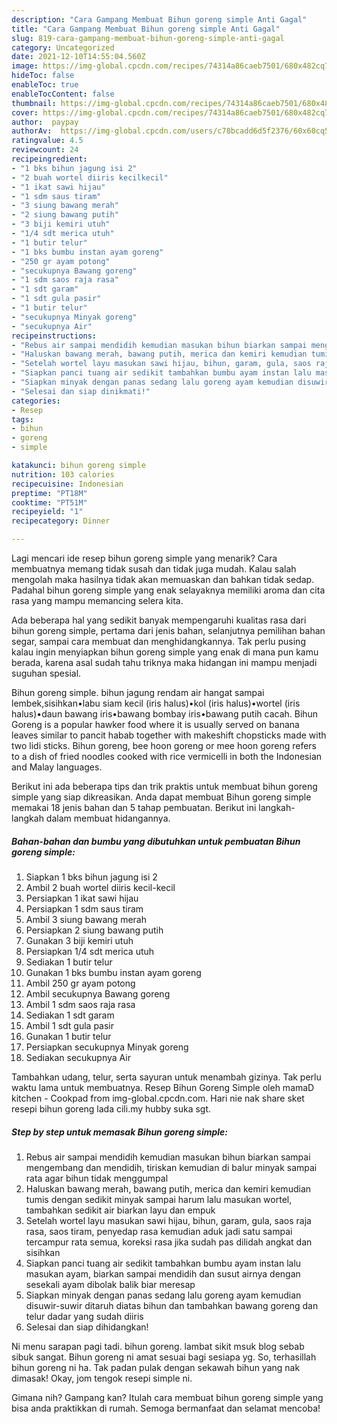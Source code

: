 ```yaml
---
description: "Cara Gampang Membuat Bihun goreng simple Anti Gagal"
title: "Cara Gampang Membuat Bihun goreng simple Anti Gagal"
slug: 819-cara-gampang-membuat-bihun-goreng-simple-anti-gagal
category: Uncategorized
date: 2021-12-10T14:55:04.560Z
image: https://img-global.cpcdn.com/recipes/74314a86caeb7501/680x482cq70/bihun-goreng-simple-foto-resep-utama.jpg
hideToc: false
enableToc: true
enableTocContent: false
thumbnail: https://img-global.cpcdn.com/recipes/74314a86caeb7501/680x482cq70/bihun-goreng-simple-foto-resep-utama.jpg
cover: https://img-global.cpcdn.com/recipes/74314a86caeb7501/680x482cq70/bihun-goreng-simple-foto-resep-utama.jpg
author:  paypay
authorAv:  https://img-global.cpcdn.com/users/c78bcadd6d5f2376/60x60cq50/avatar.jpg
ratingvalue: 4.5
reviewcount: 24
recipeingredient:
- "1 bks bihun jagung isi 2"
- "2 buah wortel diiris kecilkecil"
- "1 ikat sawi hijau"
- "1 sdm saus tiram"
- "3 siung bawang merah"
- "2 siung bawang putih"
- "3 biji kemiri utuh"
- "1/4 sdt merica utuh"
- "1 butir telur"
- "1 bks bumbu instan ayam goreng"
- "250 gr ayam potong"
- "secukupnya Bawang goreng"
- "1 sdm saos raja rasa"
- "1 sdt garam"
- "1 sdt gula pasir"
- "1 butir telur"
- "secukupnya Minyak goreng"
- "secukupnya Air"
recipeinstructions:
- "Rebus air sampai mendidih kemudian masukan bihun biarkan sampai mengembang dan mendidih, tiriskan kemudian di balur minyak sampai rata agar bihun tidak menggumpal"
- "Haluskan bawang merah, bawang putih, merica dan kemiri kemudian tumis dengan sedikit minyak sampai harum lalu masukan wortel, tambahkan sedikit air biarkan layu dan empuk"
- "Setelah wortel layu masukan sawi hijau, bihun, garam, gula, saos raja rasa, saos tiram, penyedap rasa kemudian aduk jadi satu sampai tercampur rata semua, koreksi rasa jika sudah pas dilidah angkat dan sisihkan"
- "Siapkan panci tuang air sedikit tambahkan bumbu ayam instan lalu masukan ayam, biarkan sampai mendidih dan susut airnya dengan sesekali ayam dibolak balik biar meresap"
- "Siapkan minyak dengan panas sedang lalu goreng ayam kemudian disuwir-suwir ditaruh diatas bihun dan tambahkan bawang goreng dan telur dadar yang sudah diiris"
- "Selesai dan siap dinikmati!"
categories:
- Resep
tags:
- bihun
- goreng
- simple

katakunci: bihun goreng simple 
nutrition: 103 calories
recipecuisine: Indonesian
preptime: "PT18M"
cooktime: "PT51M"
recipeyield: "1"
recipecategory: Dinner

---
```



Lagi mencari ide resep bihun goreng simple yang menarik? Cara membuatnya memang tidak susah dan tidak juga mudah. Kalau salah mengolah maka hasilnya tidak akan memuaskan dan bahkan tidak sedap. Padahal bihun goreng simple yang enak selayaknya memiliki aroma dan cita rasa yang mampu memancing selera kita.


Ada beberapa hal yang sedikit banyak mempengaruhi kualitas rasa dari bihun goreng simple, pertama dari jenis bahan, selanjutnya pemilihan bahan segar, sampai cara membuat dan menghidangkannya. Tak perlu pusing kalau ingin menyiapkan bihun goreng simple yang enak di mana pun kamu berada, karena asal sudah tahu triknya maka hidangan ini mampu menjadi suguhan spesial.

Bihun goreng simple. bihun jagung rendam air hangat sampai lembek,sisihkan•labu siam kecil (iris halus)•kol (iris halus)•wortel (iris halus)•daun bawang iris•bawang bombay iris•bawang putih cacah. Bihun Goreng is a popular hawker food where it is usually served on banana leaves similar to pancit habab together with makeshift chopsticks made with two lidi sticks. Bihun goreng, bee hoon goreng or mee hoon goreng refers to a dish of fried noodles cooked with rice vermicelli in both the Indonesian and Malay languages.


Berikut ini ada beberapa tips dan trik praktis untuk membuat bihun goreng simple yang siap dikreasikan. Anda dapat membuat Bihun goreng simple memakai 18 jenis bahan dan 5 tahap pembuatan. Berikut ini langkah-langkah dalam membuat hidangannya.

<!--inarticleads1-->

##### Bahan-bahan dan bumbu yang dibutuhkan untuk pembuatan Bihun goreng simple:

1. Siapkan 1 bks bihun jagung isi 2
1. Ambil 2 buah wortel diiris kecil-kecil
1. Persiapkan 1 ikat sawi hijau
1. Persiapkan 1 sdm saus tiram
1. Ambil 3 siung bawang merah
1. Persiapkan 2 siung bawang putih
1. Gunakan 3 biji kemiri utuh
1. Persiapkan 1/4 sdt merica utuh
1. Sediakan 1 butir telur
1. Gunakan 1 bks bumbu instan ayam goreng
1. Ambil 250 gr ayam potong
1. Ambil secukupnya Bawang goreng
1. Ambil 1 sdm saos raja rasa
1. Sediakan 1 sdt garam
1. Ambil 1 sdt gula pasir
1. Gunakan 1 butir telur
1. Persiapkan secukupnya Minyak goreng
1. Sediakan secukupnya Air


Tambahkan udang, telur, serta sayuran untuk menambah gizinya. Tak perlu waktu lama untuk membuatnya. Resep Bihun Goreng Simple oleh mamaD kitchen - Cookpad from img-global.cpcdn.com. Hari nie nak share sket resepi bihun goreng lada cili.my hubby suka sgt. 

<!--inarticleads2-->

##### Step by step untuk memasak Bihun goreng simple:

1. Rebus air sampai mendidih kemudian masukan bihun biarkan sampai mengembang dan mendidih, tiriskan kemudian di balur minyak sampai rata agar bihun tidak menggumpal
1. Haluskan bawang merah, bawang putih, merica dan kemiri kemudian tumis dengan sedikit minyak sampai harum lalu masukan wortel, tambahkan sedikit air biarkan layu dan empuk
1. Setelah wortel layu masukan sawi hijau, bihun, garam, gula, saos raja rasa, saos tiram, penyedap rasa kemudian aduk jadi satu sampai tercampur rata semua, koreksi rasa jika sudah pas dilidah angkat dan sisihkan
1. Siapkan panci tuang air sedikit tambahkan bumbu ayam instan lalu masukan ayam, biarkan sampai mendidih dan susut airnya dengan sesekali ayam dibolak balik biar meresap
1. Siapkan minyak dengan panas sedang lalu goreng ayam kemudian disuwir-suwir ditaruh diatas bihun dan tambahkan bawang goreng dan telur dadar yang sudah diiris
1. Selesai dan siap dihidangkan!

Ni menu sarapan pagi tadi. bihun goreng. lambat sikit msuk blog sebab sibuk sangat. Bihun goreng ni amat sesuai bagi sesiapa yg. So, terhasillah bihun goreng ni ha. Tak padan pulak dengan sekawah bihun yang nak dimasak! Okay, jom tengok resepi simple ni. 

Gimana nih? Gampang kan? Itulah cara membuat bihun goreng simple yang bisa anda praktikkan di rumah. Semoga bermanfaat dan selamat mencoba!
